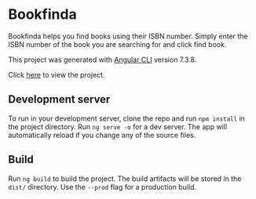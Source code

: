 # Bookfinda

Bookfinda helps you find books using their ISBN number. Simply enter the ISBN number of the book you are searching for and click find book.

This project was generated with [Angular CLI](https://github.com/angular/angular-cli) version 7.3.8.

Click [here](https://charlesoma.github.io/bookfinda) to view the project.

## Development server

To run in your development server, clone the repo and run `npm install` in the project directory. Run `ng serve -o` for a dev server. The app will automatically reload if you change any of the source files.

## Build

Run `ng build` to build the project. The build artifacts will be stored in the `dist/` directory. Use the `--prod` flag for a production build.
